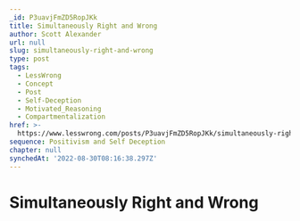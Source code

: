 ```yaml
---
_id: P3uavjFmZD5RopJKk
title: Simultaneously Right and Wrong
author: Scott Alexander
url: null
slug: simultaneously-right-and-wrong
type: post
tags:
  - LessWrong
  - Concept
  - Post
  - Self-Deception
  - Motivated_Reasoning
  - Compartmentalization
href: >-
  https://www.lesswrong.com/posts/P3uavjFmZD5RopJKk/simultaneously-right-and-wrong
sequence: Positivism and Self Deception
chapter: null
synchedAt: '2022-08-30T08:16:38.297Z'
---
```

# Simultaneously Right and Wrong

